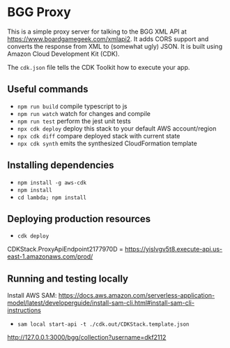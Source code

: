 # BGG Proxy

This is a simple proxy server for talking to the BGG XML API at
<https://www.boardgamegeek.com/xmlapi2>. It adds CORS support and converts the response from XML to
(somewhat ugly) JSON. It is built using Amazon Cloud Development Kit (CDK).

The `cdk.json` file tells the CDK Toolkit how to execute your app.

## Useful commands

- `npm run build` compile typescript to js
- `npm run watch` watch for changes and compile
- `npm run test` perform the jest unit tests
- `npx cdk deploy` deploy this stack to your default AWS account/region
- `npx cdk diff` compare deployed stack with current state
- `npx cdk synth` emits the synthesized CloudFormation template

## Installing dependencies

- `npm install -g aws-cdk`
- `npm install`
- `cd lambda; npm install`

## Deploying production resources

- `cdk deploy`

CDKStack.ProxyApiEndpoint2177970D = <https://yislvgv5t8.execute-api.us-east-1.amazonaws.com/prod/>

## Running and testing locally

Install AWS SAM:
<https://docs.aws.amazon.com/serverless-application-model/latest/developerguide/install-sam-cli.html#install-sam-cli-instructions>

- `sam local start-api -t ./cdk.out/CDKStack.template.json`

<http://127.0.0.1:3000/bgg/collection?username=dkf2112>
